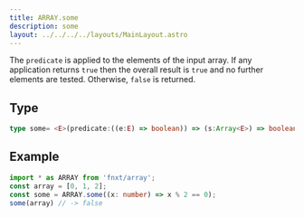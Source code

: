 ```yaml
---
title: ARRAY.some
description: some
layout: ../../../../layouts/MainLayout.astro
---
```

The `predicate` is applied to the elements of the input array. 
If any application returns `true` then the overall result is `true` 
and no further elements are tested. 
Otherwise, `false` is returned.

## Type
```ts
type some= <E>(predicate:((e:E) => boolean)) => (s:Array<E>) => boolean
```

## Example
```ts
import * as ARRAY from 'fnxt/array';
const array = [0, 1, 2];
const some = ARRAY.some((x: number) => x % 2 == 0);
some(array) // -> false
```
